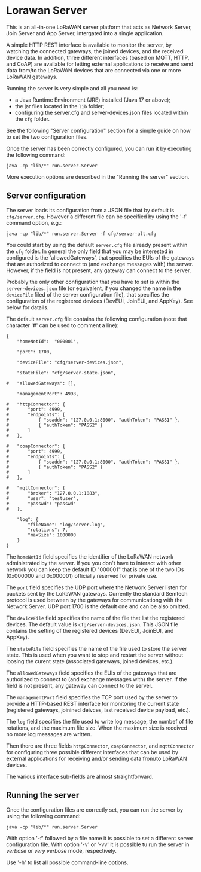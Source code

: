 # Lorawan Server

This is an all-in-one LoRaWAN server platform that acts as Network Server, Join Server and App Server, intergated into a single application.

A simple HTTP REST interface is available to monitor the server, by watching the connected gateways, the joined devices, and the received device data.
In addition, three different interfaces (based on MQTT, HTTP, and CoAP) are available for letting external applications to receive and send data from/to the LoRaWAN devices that are connected via one or more LoRaWAN gateways.

Running the server is very simple and all you need is:

- a Java Runtime Environment (JRE) installed (Java 17 or above);
- the jar files located in the `lib` folder;
- configuring the server.cfg and server-devices.json files located within the `cfg` folder.

See the following "Server configuration" section for a simple guide on how to set the two configuration files.

Once the server has been correctly configured, you can run it by executing the following command:
```
java -cp "lib/*" run.server.Server
```

More execution options are described in the "Running the server" section.


## Server configuration

The server loads its configuration from a JSON file that by default is `cfg/server.cfg`. However a different file can be specified by using the '-f' command option, e.g.:
```
java -cp "lib/*" run.server.Server -f cfg/server-alt.cfg
```

You could start by using the default `server.cfg` file already present within the `cfg` folder. In general the only field that you may be interested in configured is the 'allowedGateways', that specifies the EUIs of the gateways that are authorized to connect to (and exchange messages with) the server. However, if the field is not present, any gateway can connect to the server.

Probably the only other configuration that you have to set is within the `server-devices.json` file (or equivalent, if you changed the name in the `deviceFile` filed of the server configuration file), that specifies the configuration of the registered devices (DevEUI, JoinEUI, and AppKey). See below for datails.


The default `server.cfg` file contains the following configuration (note that character '#' can be used to comment a line):
```
{
	"homeNetId":  "000001",
	
	"port": 1700,
	
	"deviceFile": "cfg/server-devices.json",
	
	"stateFile": "cfg/server-state.json",
	
#	"allowedGateways": [],

	"managementPort": 4998,
	
#	"httpConnector": {
#		"port": 4999,
#		"endpoints": [
#			{ "soaddr": "127.0.0.1:8000", "authToken": "PASS1" },
#			{ "authToken": "PASS2" }
#		]
#	},

#	"coapConnector": {
#		"port": 4999,
#		"endpoints": [
#			{ "soaddr": "127.0.0.1:8000", "authToken": "PASS1" },
#			{ "authToken": "PASS2" }
#		]
#	},

#	"mqttConnector": {
#		"broker": "127.0.0.1:1883",	
#		"user": "testuser",
#		"passwd": "passwd"
#	},
	
	"log": {
		"fileName": "log/server.log",
		"rotations": 7,
		"maxSize": 1000000
	}	
}
```

The `homeNetId` field specifies the identifier of the LoRaWAN network administrated by the server. If you you don't have to interact with other network you can keep the default ID "000001" that is one of the two IDs (0x000000 and 0x000001) officially reserved for private use.

The `port` field specifies the UDP port where the Network Server listen for packets sent by the LoRaWAN gateways. Currently the standard Semtech protocol is used between by the gateways for communicationg with the Network Server. UDP port 1700 is the default one and can be also omitted.

The `deviceFile` field specifies the name of the file that list the registered devices. The default value is `cfg/server-devices.json`. This JSON file contains the setting of the registered devices (DevEUI, JoinEUI, and AppKey). 

The `stateFile` field specifies the name of the file used to store the server state. This is used when you want to stop and restart the server without loosing the curent state (associated gateways, joined devices, etc.).

The `allowedGateways` field specifies the EUIs of the gateways that are authorized to connect to (and exchange messages with) the server. If the field is not present, any gateway can connect to the server.

The `managementPort` field specifies the TCP port used by the server to provide a HTTP-based REST interface for monitoring the current state (registered gateways, joinined deivces, last received device payload, etc.).

The `log` field specifies the file used to write log message, the numbef of file rotations, and the maximum file size. When the maximum size is received no more log messages are written.

Then there are three fields `httpConnector`, `coapConnector`, and  `mqttConnector` for configuring three possible different interfaces that can be used by external applications for receiving and/or sending data from/to LoRaWAN devices.

The various interface sub-fields are almost straightforward.





## Running the server

Once the configuration files are correctly set, you can run the server by using the following command:
```
java -cp "lib/*" run.server.Server
```

With option '-f' followed by a file name it is possible to set a different server configuration file.
With option '-v' or '-vv' it is possible tu run the server in _verbose_ or _very verbose_ mode, respectively.

Use '-h' to list all possible command-line options.

